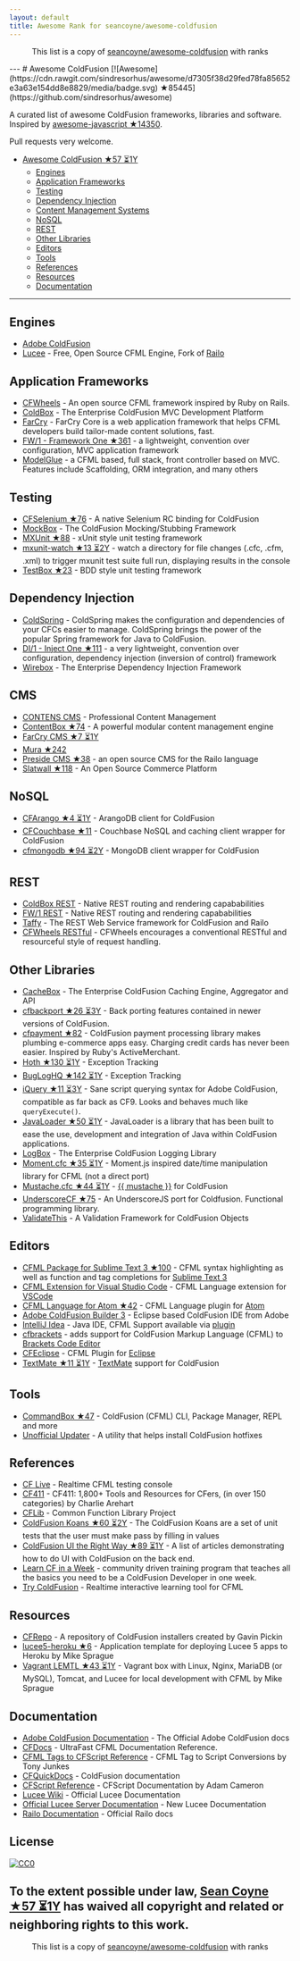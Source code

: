 ```yaml
---
layout: default
title: Awesome Rank for seancoyne/awesome-coldfusion
---
```


<p align="center">
	This list is a copy of <a href="https://github.com/seancoyne/awesome-coldfusion">seancoyne/awesome-coldfusion</a> with ranks
</p>
---
# Awesome ColdFusion [![Awesome](https://cdn.rawgit.com/sindresorhus/awesome/d7305f38d29fed78fa85652e3a63e154dd8e8829/media/badge.svg) ★85445](https://github.com/sindresorhus/awesome)

A curated list of awesome ColdFusion frameworks, libraries and software. Inspired by [awesome-javascript ★14350](https://github.com/sorrycc/awesome-javascript).

Pull requests very welcome.

* [Awesome ColdFusion ★57 ⏳1Y](https://github.com/seancoyne/awesome-coldfusion)
	* [Engines](#engines)
	* [Application Frameworks](#application-frameworks)
	* [Testing](#testing)
	* [Dependency Injection](#dependency-injection)
	* [Content Management Systems](#cms)
	* [NoSQL](#nosql)
	* [REST](#rest)
	* [Other Libraries](#other-libraries)
	* [Editors](#editors)
	* [Tools](#tools)
	* [References](#references)
	* [Resources](#resources)
	* [Documentation](#documentation)
	
----

## Engines

* [Adobe ColdFusion](http://www.adobe.com/products/coldfusion-family.html)
* [Lucee](http://lucee.org/) - Free, Open Source CFML Engine, Fork of [Railo](http://www.getrailo.org/)

## Application Frameworks

* [CFWheels](https://cfwheels.org) - An open source CFML framework inspired by Ruby on Rails.
* [ColdBox](http://www.coldbox.org) - The Enterprise ColdFusion MVC Development Platform
* [FarCry](http://www.farcrycore.org) - FarCry Core is a web application framework that helps CFML developers build tailor-made content solutions, fast.
* [FW/1 - Framework One ★361](https://github.com/framework-one/fw1) - a lightweight, convention over configuration, MVC application framework
* [ModelGlue](http://model-glue.com) - a CFML based, full stack, front controller based on MVC. Features include Scaffolding, ORM integration, and many others

## Testing

* [CFSelenium ★76](https://github.com/teamcfadvance/CFSelenium) - A native Selenium RC binding for ColdFusion
* [MockBox](http://wiki.coldbox.org/wiki/MockBox.cfm) - The ColdFusion Mocking/Stubbing Framework
* [MXUnit ★88](https://github.com/mxunit/mxunit) - xUnit style unit testing framework
* [mxunit-watch ★13 ⏳2Y](https://github.com/atuttle/mxunit-watch) - watch a directory for file changes (.cfc, .cfm, .xml) to trigger mxunit test suite full run, displaying results in the console
* [TestBox ★23](https://github.com/Ortus-Solutions/TestBox) - BDD style unit testing framework

## Dependency Injection

* [ColdSpring](http://www.coldspringframework.org/) - ColdSpring makes the configuration and dependencies of your CFCs easier to manage. ColdSpring brings the power of the popular Spring framework for Java to ColdFusion.
* [DI/1 - Inject One ★111](https://github.com/framework-one/di1) - a very lightweight, convention over configuration, dependency injection (inversion of control) framework
* [Wirebox](http://wiki.coldbox.org/wiki/WireBox.cfm) - The Enterprise Dependency Injection Framework

## CMS

* [CONTENS CMS](http://www.contens.com/) - Professional Content Management
* [ContentBox ★74](https://github.com/Ortus-Solutions/ContentBox) - A powerful modular content management engine
* [FarCry CMS ★7 ⏳1Y](https://github.com/farcrycore/plugin-farcrycms)
* [Mura ★242](https://github.com/blueriver/MuraCMS)
* [Preside CMS ★38](https://github.com/pixl8/Preside-CMS) - an open source CMS for the Railo language
* [Slatwall ★118](https://github.com/ten24/Slatwall) - An Open Source Commerce Platform

## NoSQL

* [CFArango ★4 ⏳1Y](https://github.com/dajester2013/CFArango) - ArangoDB client for ColdFusion
* [CFCouchbase ★11](https://github.com/Ortus-Solutions/cfcouchbase-sdk) - Couchbase NoSQL and caching client wrapper for ColdFusion
* [cfmongodb ★94 ⏳2Y](https://github.com/marcesher/cfmongodb) - MongoDB client wrapper for ColdFusion

## REST

* [ColdBox REST](http://wiki.coldbox.org/wiki/Building_Rest_APIs.cfm) - Native REST routing and rendering capababilities
* [FW/1 REST](https://github.com/framework-one/fw1/wiki/Developing-Applications-Manual#controllers-for-rest-apis) - Native REST routing and rendering capababilities
* [Taffy](http://taffy.io) - The REST Web Service framework for ColdFusion and Railo
* [CFWheels RESTful](https://guides.cfwheels.org/docs/routing) - CFWheels encourages a conventional RESTful and resourceful style of request handling.

## Other Libraries

* [CacheBox](http://wiki.coldbox.org/wiki/CacheBox.cfm) - The Enterprise ColdFusion Caching Engine, Aggregator and API
* [cfbackport ★26 ⏳3Y](https://github.com/misterdai/cfbackport) - Back porting features contained in newer versions of ColdFusion.
* [cfpayment ★82](https://github.com/ghidinelli/cfpayment) - ColdFusion payment processing library makes plumbing e-commerce apps easy. Charging credit cards has never been easier. Inspired by Ruby's ActiveMerchant.
* [Hoth ★130 ⏳1Y](https://github.com/aarongreenlee/Hoth) - Exception Tracking
* [BugLogHQ ★142 ⏳1Y](https://github.com/oarevalo/BugLogHQ) - Exception Tracking
* [iQuery ★11 ⏳3Y](https://github.com/atuttle/iquery) - Sane script querying syntax for Adobe ColdFusion, compatible as far back as CF9. Looks and behaves much like `queryExecute()`.
* [JavaLoader ★50 ⏳1Y](https://github.com/markmandel/JavaLoader) - JavaLoader is a library that has been built to ease the use, development and integration of Java within ColdFusion applications.
* [LogBox](http://wiki.coldbox.org/wiki/LogBox.cfm) - The Enterprise ColdFusion Logging Library
* [Moment.cfc ★35 ⏳1Y](https://github.com/AlumnIQ/momentcfc) - Moment.js inspired date/time manipulation library for CFML (not a direct port)
* [Mustache.cfc ★44 ⏳1Y](https://github.com/rip747/Mustache.cfc) - [{{ mustache }}](http://mustache.github.io) for ColdFusion
* [UnderscoreCF ★75](https://github.com/russplaysguitar/UnderscoreCF) - An UnderscoreJS port for Coldfusion. Functional programming library.
* [ValidateThis](http://validatethis.org) - A Validation Framework for ColdFusion Objects

## Editors

* [CFML Package for Sublime Text 3 ★100](https://github.com/jcberquist/sublimetext-cfml) - CFML syntax highlighting as well as function and tag completions for [Sublime Text 3](http://www.sublimetext.com)
* [CFML Extension for Visual Studio Code](https://marketplace.visualstudio.com/items?itemName=KamasamaK.vscode-cfml) - CFML Language extension for [VSCode](https://code.visualstudio.com/)
* [CFML Language for Atom ★42](https://github.com/atuttle/atom-language-cfml) - CFML Language plugin for [Atom](https://atom.io/)
* [Adobe ColdFusion Builder 3](http://www.adobe.com/products/coldfusion-builder.html) - Eclipse based ColdFusion IDE from Adobe
* [IntelliJ Idea](http://www.jetbrains.com/idea/) - Java IDE, CFML Support available via [plugin](https://github.com/JetBrains/intellij-plugins/tree/master/CFML)
* [cfbrackets](http://cfbrackets.org) - adds support for ColdFusion Markup Language (CFML) to [Brackets Code Editor](http://brackets.io/)
* [CFEclipse](http://cfeclipse.org) - CFML Plugin for [Eclipse](http://www.eclipse.org/)
* [TextMate ★11 ⏳1Y](https://github.com/textmate/coldfusion.tmbundle) - [TextMate](http://macromates.com) support for ColdFusion

## Tools

* [CommandBox ★47](https://github.com/Ortus-Solutions/commandbox) - ColdFusion (CFML) CLI, Package Manager, REPL and more
* [Unofficial Updater](http://www.uu-2.info/) - A utility that helps install ColdFusion hotfixes

## References

* [CF Live](http://cflive.net) - Realtime CFML testing console
* [CF411](http://carehart.org/cf411/) - CF411: 1,800+ Tools and Resources for CFers, (in over 150 categories) by Charlie Arehart
* [CFLib](http://cflib.org/) - Common Function Library Project
* [ColdFusion Koans ★60 ⏳2Y](https://github.com/nodoherty/ColdFusion-Koans) - The ColdFusion Koans are a set of unit tests that the user must make pass by filling in values
* [ColdFusion UI the Right Way ★89 ⏳1Y](https://github.com/cfjedimaster/ColdFusion-UI-the-Right-Way) - A list of articles demonstrating how to do UI with ColdFusion on the back end.
* [Learn CF in a Week](http://www.learncfinaweek.com) - community driven training program that teaches all the basics you need to be a ColdFusion Developer in one week.
* [Try ColdFusion](http://trycf.com/) - Realtime interactive learning tool for CFML

## Resources
* [CFRepo](http://www.gpickin.com/cfrepo/) - A repository of ColdFusion installers created by Gavin Pickin
* [lucee5-heroku ★6](https://github.com/mikesprague/lucee5-heroku) - Application template for deploying Lucee 5 apps to Heroku by Mike Sprague
* [Vagrant LEMTL ★43 ⏳1Y](https://github.com/mikesprague/vagrant-lemtl) - Vagrant box with Linux, Nginx, MariaDB (or MySQL), Tomcat, and Lucee for local development with CFML by Mike Sprague

## Documentation

* [Adobe ColdFusion Documentation](https://helpx.adobe.com/coldfusion/home.html) - The Official Adobe ColdFusion docs
* [CFDocs](http://cfdocs.org/) - UltraFast CFML Documentation Reference.
* [CFML Tags to CFScript Reference](https://github.com/cfchef/cfml-tag-to-script-conversions) -  CFML Tag to Script Conversions by Tony Junkes
* [CFQuickDocs](http://cfquickdocs.com/) - ColdFusion documentation
* [CFScript Reference](https://github.com/daccfml/cfscript/blob/master/cfscript.md) -  CFScript Documentation by Adam Cameron
* [Lucee Wiki](https://bitbucket.org/lucee/lucee/wiki/Home) - Official Lucee Documentation
* [Official Lucee Server Documentation](http://docs.lucee.org/) - New Lucee Documentation
* [Railo Documentation](https://github.com/getrailo/railo/wiki) - Official Railo docs

## License

[![CC0](http://mirrors.creativecommons.org/presskit/buttons/88x31/svg/cc-zero.svg)](https://creativecommons.org/publicdomain/zero/1.0/)

To the extent possible under law, [Sean Coyne ★57 ⏳1Y](https://github.com/seancoyne/awesome-coldfusion) has waived all copyright and related or neighboring rights to this work.
---
<p align="center">
	This list is a copy of <a href="https://github.com/seancoyne/awesome-coldfusion">seancoyne/awesome-coldfusion</a> with ranks
</p>
